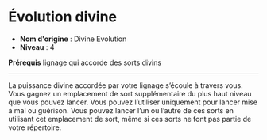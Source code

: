 # Évolution divine

 * **Nom d'origine** : Divine Evolution
 * **Niveau** : 4


<p><strong>Prérequis</strong> lignage qui accorde des sorts divins</p>
<hr>
<p>La puissance divine accordée par votre lignage s’écoule à travers vous. Vous gagnez un emplacement de sort supplémentaire du plus haut niveau que vous pouvez lancer. Vous pouvez l’utiliser uniquement pour lancer mise à mal ou guérison. Vous pouvez lancer l’un ou l’autre de ces sorts en utilisant cet emplacement de sort, même si ces sorts ne font pas partie de votre répertoire.</p>